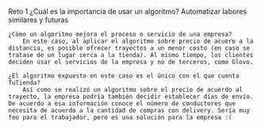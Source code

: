Reto 1
    ¿Cuál es la importancia de usar un algoritmo?
        Automatizar labores similares y futuras

    ¿Cómo un algoritmo mejora el proceso o servicio de una empresa?
        En este caso, al aplicar el algoritmo sobre precio de acuero a la distancia, es posible ofrecer trayectos a un menor costo (en caso se tratase de un lugar cerca a la tienda). Al mismo tiempo, los clientes deciden usar el servicios de la empresa y no de terceros, como Glovo.

    ¿El algoritmo expuesto en este caso es el único con el que cuenta TuTienda?
        Así como se realizó un algoritmo sobre el precio de acuerdo al trayecto, la empresa podría también decidir establecer días de envío. De acuerdo a esa información conoce el número de conductores que necesita de acuerdo a la cantidad de compras con delivery. Sería muy feo para el trabajador, pero es una solución para la empresa :(